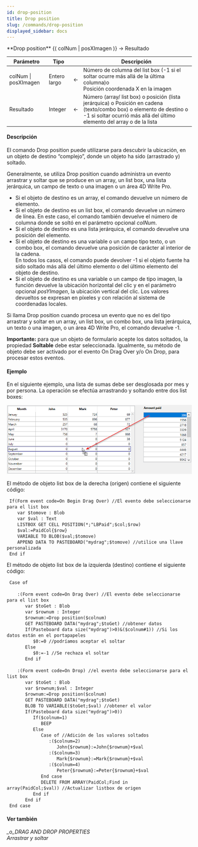 ```yaml
---
id: drop-position
title: Drop position
slug: /commands/drop-position
displayed_sidebar: docs
---
```


<!--REF #_command_.Drop position.Syntax-->**Drop position** {( colNum | posXImagen )} -> Resultado<!-- END REF-->
<!--REF #_command_.Drop position.Params-->
| Parámetro | Tipo |  | Descripción |
| --- | --- | --- | --- |
| colNum &#124; posXImagen | Entero largo | &#8592; | Número de columna del list box (-1 si el soltar ocurre más allá de la última columna)o <br/>Posición coordenada X en la imagen |
| Resultado | Integer | &#8592; | Número (array/ list box) o posición (lista jerárquica) o Posición en cadena (texto/combo box) o elemento de destino o -1 si soltar ocurrió más allá del último elemento del array o de la lista |

<!-- END REF-->

#### Descripción 

<!--REF #_command_.Drop position.Summary-->El comando Drop position puede utilizarse para descubrir la ubicación, en un objeto de destino “complejo”, donde un objeto ha sido (arrastrado y) soltado.<!-- END REF-->

Generalmente, se utiliza Drop position cuando administra un evento arrastrar y soltar que se produce en un array, un list box, una lista jerárquica, un campo de texto o una imagen o un área 4D Write Pro.

* Si el objeto de destino es un array, el comando devuelve un número de elemento.
* Si el objeto de destino es un list box, el comando devuelve un número de línea. En este caso, el comando también devuelve el número de columna donde se soltó en el parámetro opcional *colNum*.
* Si el objeto de destino es una lista jerárquica, el comando devuelve una posición del elemento.
* Si el objeto de destino es una variable o un campo tipo texto, o un combo box, el comando devuelve una posición de carácter al interior de la cadena.  
En todos los casos, el comando puede devolver -1 si el objeto fuente ha sido soltado más allá del último elemento o del último elemento del objeto de destino.
* Si el objeto de destino es una variable o un campo de tipo imagen, la función devuelve la ubicación horizontal del clic y en el parámetro opcional *posYImagen*, la ubicación vertical del clic. Los valores devueltos se expresan en píxeles y con relación al sistema de coordenadas locales.

Si llama Drop position cuando procesa un evento que no es del tipo arrastrar y soltar en un array, un list box, un combo box, una lista jerárquica, un texto o una imagen, o un área 4D Write Pro, el comando devuelve -1.

**Importante:** para que un objeto de formulario acepte los datos soltados, la propiedad **Soltable** debe estar seleccionada. Igualmente, su método de objeto debe ser activado por el evento On Drag Over y/o On Drop, para procesar estos eventos.

#### Ejemplo 

En el siguiente ejemplo, una lista de sumas debe ser desglosada por mes y por persona. La operación se efectúa arrastrando y soltando entre dos list boxes:

![](../assets/en/commands/pict4091260.en.png)

El método de objeto list box de la derecha (origen) contiene el siguiente código:

```4d
 If(Form event code=On Begin Drag Over) //El evento debe seleccionarse para el list box
    var $tomove : Blob
    var $val : Text
    LISTBOX GET CELL POSITION(*;"LBPaid";$col;$row)
    $val:=PaidCol{$row}
    VARIABLE TO BLOB($val;$tomove)
    APPEND DATA TO PASTEBOARD("mydrag";$tomove) //utilice una llave personalizada
 End if
```

El método de objeto list box de la izquierda (destino) contiene el siguiente código:

```4d
 Case of
 
    :(Form event code=On Drag Over) //El evento debe seleccionarse para el list box
       var $toGet : Blob
       var $rownum : Integer
       $rownum:=Drop position($colnum)
       GET PASTEBOARD DATA("mydrag";$toGet) //obtener datos
       If(Pasteboard data size("mydrag")>0)&($colnum#1)) //Si los datos están en el portapapeles
          $0:=0 //podríamos aceptar el soltar
       Else
          $0:=-1 //Se rechaza el soltar
       End if
 
    :(Form event code=On Drop) //el evento debe seleccionarse para el list box
       var $toGet : Blob
       var $rownum;$val : Integer
       $rownum:=Drop position($colnum)
       GET PASTEBOARD DATA("mydrag";$toGet)
       BLOB TO VARIABLE($toGet;$val) //obtener el valor
       If(Pasteboard data size("mydrag")>0))
          If($colnum=1)
             BEEP
          Else
             Case of //Adición de los valores soltados
                :($colnum=2)
                   John{$rownum}:=John{$rownum}+$val
                :($colnum=3)
                   Mark{$rownum}:=Mark{$rownum}+$val
                :($colnum=4)
                   Peter{$rownum}:=Peter{$rownum}+$val
             End case
             DELETE FROM ARRAY(PaidCol;Find in array(PaidCol;$val)) //Actualizar listbox de origen
          End if
       End if
 End case
```

#### Ver también 

*\_o\_DRAG AND DROP PROPERTIES*  
*Arrastrar y soltar*  